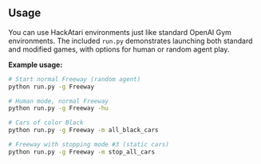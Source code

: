 ## Usage

You can use HackAtari environments just like standard OpenAI Gym environments. The included `run.py` demonstrates launching both standard and modified games, with options for human or random agent play.

**Example usage:**

```bash
# Start normal Freeway (random agent)
python run.py -g Freeway

# Human mode, normal Freeway
python run.py -g Freeway -hu

# Cars of color Black
python run.py -g Freeway -m all_black_cars

# Freeway with stopping mode #3 (static cars)
python run.py -g Freeway -m stop_all_cars
```
